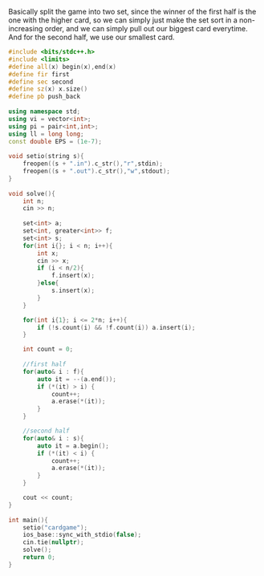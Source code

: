 Basically split the game into two set, since the winner of the first half is the one with the higher card, so we can simply just make the set sort in a non-increasing order, and we can simply pull out our biggest card everytime. And for the second half, we use our smallest card.
```cpp
#include <bits/stdc++.h>
#include <limits>
#define all(x) begin(x),end(x)
#define fir first
#define sec second
#define sz(x) x.size()
#define pb push_back
 
using namespace std;
using vi = vector<int>;
using pi = pair<int,int>;
using ll = long long;
const double EPS = (1e-7);
 
void setio(string s){
	freopen((s + ".in").c_str(),"r",stdin);
	freopen((s + ".out").c_str(),"w",stdout);
}
 
void solve(){ 
    int n;
    cin >> n;
    
    set<int> a;
    set<int, greater<int>> f;
    set<int> s;
    for(int i{}; i < n; i++){
        int x;
        cin >> x;
        if (i < n/2){
            f.insert(x);
        }else{
            s.insert(x);
        }
    }

    for(int i{1}; i <= 2*n; i++){
        if (!s.count(i) && !f.count(i)) a.insert(i); 
    }

    int count = 0;
    
    //first half
    for(auto& i : f){
        auto it = --(a.end());
        if (*(it) > i) {
            count++;
            a.erase(*(it));
        }
    }

    //second half
    for(auto& i : s){
        auto it = a.begin();
        if (*(it) < i) {
            count++;
            a.erase(*(it));
        }
    }

    cout << count;
}
 
int main(){
    setio("cardgame");
	ios_base::sync_with_stdio(false);
	cin.tie(nullptr);
	solve();
	return 0;
}
```